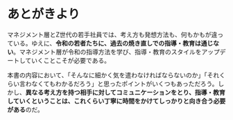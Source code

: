 # あとがきより

マネジメント層とZ世代の若手社員では、考え方も発想方法も、何もかもが違っている。ゆえに、**令和の若者たちに、過去の焼き直しでの指導・教育は通じない**。マネジメント層が令和の指導方法を学び、指導・教育のスタイルをアップデートしていくことこそが必要である。

本書の内容において、「そんなに細かく気を遣わなければならないのか」「それくらい言わなくてもわかるだろう」と思ったポイントがいくつもあっただろう。しかし、**異なる考え方を持つ相手に対してコミュニケーションをとり、指導・教育していくということは、これくらい丁寧に時間をかけてしっかりと向き合う必要がある**のだ。
